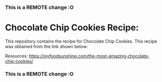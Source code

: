 ### This is a REMOTE change :O
# Chocolate Chip Cookies Recipe:

This repository contains the recipe for Chocolate Chip Cookies. This recipe was obtained from the link shown below:

Resources: https://joyfoodsunshine.com/the-most-amazing-chocolate-chip-cookies/
### This is a REMOTE change :O
